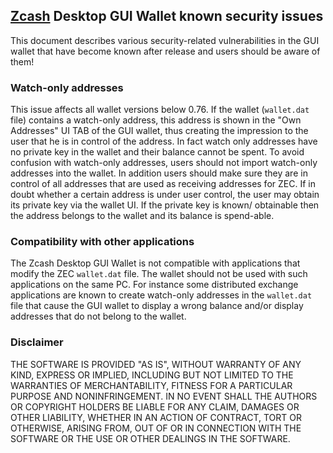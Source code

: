 ## [Zcash](https://z.cash) Desktop GUI Wallet known security issues

This document describes various security-related vulnerabilities in the GUI wallet that have become known after release and users should be aware of them!

### Watch-only addresses

This issue affects all wallet versions below 0.76.
If the wallet (`wallet.dat` file) contains a watch-only address, this address is shown in the "Own Addresses" UI TAB of the GUI wallet,
thus creating the impression to the user that he is in control of the address. In fact watch only addresses have no private key in the
wallet and their balance cannot be spent. To avoid confusion with watch-only addresses, users should not import watch-only addresses into
the wallet. In addition users should make sure they are in control of all addresses that are used as receiving addresses for ZEC. If in 
doubt whether a certain address is under user control, the user may obtain its private key via the wallet UI. If the private key is known/
obtainable then the address belongs to the wallet and its balance is spend-able.

### Compatibility with other applications

The Zcash Desktop GUI Wallet is not compatible with applications that modify the ZEC `wallet.dat` file. The wallet should not be used
with such applications on the same PC. For instance some distributed exchange applications are known to create watch-only addresses in the
`wallet.dat` file that cause the GUI wallet to display a wrong balance and/or display addresses that do not belong to the wallet. 

### Disclaimer

THE SOFTWARE IS PROVIDED "AS IS", WITHOUT WARRANTY OF ANY KIND, EXPRESS OR
IMPLIED, INCLUDING BUT NOT LIMITED TO THE WARRANTIES OF MERCHANTABILITY,
FITNESS FOR A PARTICULAR PURPOSE AND NONINFRINGEMENT. IN NO EVENT SHALL THE
AUTHORS OR COPYRIGHT HOLDERS BE LIABLE FOR ANY CLAIM, DAMAGES OR OTHER
LIABILITY, WHETHER IN AN ACTION OF CONTRACT, TORT OR OTHERWISE, ARISING FROM,
OUT OF OR IN CONNECTION WITH THE SOFTWARE OR THE USE OR OTHER DEALINGS IN THE
SOFTWARE.
